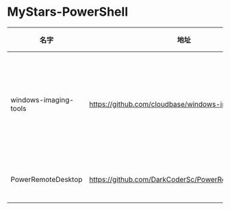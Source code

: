 # MyStars-PowerShell
|        名字         |                         地址                         |星数|                                                  描述                                                  |   语言   |大小 |
|---------------------|------------------------------------------------------|---:|--------------------------------------------------------------------------------------------------------|----------|-----|
|windows-imaging-tools|https://github.com/cloudbase/windows-imaging-tools.git| 479|Tools to automate the creation of a Windows image for OpenStack, supporting KVM, Hyper-V, ESXi and more.|PowerShell|14 KB|
|PowerRemoteDesktop   |https://github.com/DarkCoderSc/PowerRemoteDesktop.git |1626|Remote Desktop entirely coded in PowerShell.                                                            |PowerShell|24 KB|
